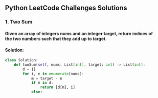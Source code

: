 <h2> Python LeetCode Challenges Solutions </h2>

<h3> 1. Two Sum </h3>
<h4> Given an array of integers nums and an integer target, return indices of the two numbers such that they add up to target. </h4>
<h4> Solution: </h4>

```python
class Solution:
    def twoSum(self, nums: List[int], target: int) -> List[int]:
        d = {}
        for i, n in enumerate(nums):
            m = target - n
            if m in d:
                return [d[m], i]
            else:
```
